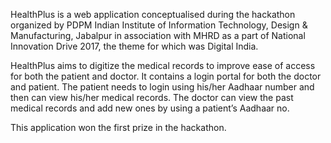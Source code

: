 HealthPlus is a web application conceptualised during the hackathon organized by PDPM Indian Institute of Information Technology, Design & Manufacturing, Jabalpur in association with MHRD as a part of National Innovation Drive 2017, the theme for which was Digital India. 

HealthPlus aims to digitize the medical records to improve ease of access for both the patient and doctor. It contains a login portal for both the doctor and patient. The patient needs to login using his/her Aadhaar number and then can view his/her medical records. The doctor can view the past medical records and add new ones by using a patient’s Aadhaar no.

This application won the first prize in the hackathon.
